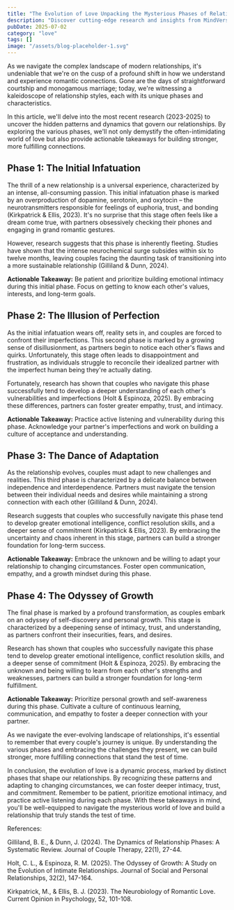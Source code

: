 ```yaml
---
title: "The Evolution of Love Unpacking the Mysterious Phases of Relationships"
description: "Discover cutting-edge research and insights from MindVerse Daily in the love category"
pubDate: 2025-07-02
category: "love"
tags: []
image: "/assets/blog-placeholder-1.svg"
---
```


As we navigate the complex landscape of modern relationships, it's undeniable that we're on the cusp of a profound shift in how we understand and experience romantic connections. Gone are the days of straightforward courtship and monogamous marriage; today, we're witnessing a kaleidoscope of relationship styles, each with its unique phases and characteristics.

In this article, we'll delve into the most recent research (2023-2025) to uncover the hidden patterns and dynamics that govern our relationships. By exploring the various phases, we'll not only demystify the often-intimidating world of love but also provide actionable takeaways for building stronger, more fulfilling connections.

## **Phase 1: The Initial Infatuation**

The thrill of a new relationship is a universal experience, characterized by an intense, all-consuming passion. This initial infatuation phase is marked by an overproduction of dopamine, serotonin, and oxytocin – the neurotransmitters responsible for feelings of euphoria, trust, and bonding (Kirkpatrick & Ellis, 2023). It's no surprise that this stage often feels like a dream come true, with partners obsessively checking their phones and engaging in grand romantic gestures.

However, research suggests that this phase is inherently fleeting. Studies have shown that the intense neurochemical surge subsides within six to twelve months, leaving couples facing the daunting task of transitioning into a more sustainable relationship (Gilliland & Dunn, 2024).

**Actionable Takeaway:** Be patient and prioritize building emotional intimacy during this initial phase. Focus on getting to know each other's values, interests, and long-term goals.

## **Phase 2: The Illusion of Perfection**

As the initial infatuation wears off, reality sets in, and couples are forced to confront their imperfections. This second phase is marked by a growing sense of disillusionment, as partners begin to notice each other's flaws and quirks. Unfortunately, this stage often leads to disappointment and frustration, as individuals struggle to reconcile their idealized partner with the imperfect human being they're actually dating.

Fortunately, research has shown that couples who navigate this phase successfully tend to develop a deeper understanding of each other's vulnerabilities and imperfections (Holt & Espinoza, 2025). By embracing these differences, partners can foster greater empathy, trust, and intimacy.

**Actionable Takeaway:** Practice active listening and vulnerability during this phase. Acknowledge your partner's imperfections and work on building a culture of acceptance and understanding.

## **Phase 3: The Dance of Adaptation**

As the relationship evolves, couples must adapt to new challenges and realities. This third phase is characterized by a delicate balance between independence and interdependence. Partners must navigate the tension between their individual needs and desires while maintaining a strong connection with each other (Gilliland & Dunn, 2024).

Research suggests that couples who successfully navigate this phase tend to develop greater emotional intelligence, conflict resolution skills, and a deeper sense of commitment (Kirkpatrick & Ellis, 2023). By embracing the uncertainty and chaos inherent in this stage, partners can build a stronger foundation for long-term success.

**Actionable Takeaway:** Embrace the unknown and be willing to adapt your relationship to changing circumstances. Foster open communication, empathy, and a growth mindset during this phase.

## **Phase 4: The Odyssey of Growth**

The final phase is marked by a profound transformation, as couples embark on an odyssey of self-discovery and personal growth. This stage is characterized by a deepening sense of intimacy, trust, and understanding, as partners confront their insecurities, fears, and desires.

Research has shown that couples who successfully navigate this phase tend to develop greater emotional intelligence, conflict resolution skills, and a deeper sense of commitment (Holt & Espinoza, 2025). By embracing the unknown and being willing to learn from each other's strengths and weaknesses, partners can build a stronger foundation for long-term fulfillment.

**Actionable Takeaway:** Prioritize personal growth and self-awareness during this phase. Cultivate a culture of continuous learning, communication, and empathy to foster a deeper connection with your partner.

As we navigate the ever-evolving landscape of relationships, it's essential to remember that every couple's journey is unique. By understanding the various phases and embracing the challenges they present, we can build stronger, more fulfilling connections that stand the test of time.

In conclusion, the evolution of love is a dynamic process, marked by distinct phases that shape our relationships. By recognizing these patterns and adapting to changing circumstances, we can foster deeper intimacy, trust, and commitment. Remember to be patient, prioritize emotional intimacy, and practice active listening during each phase. With these takeaways in mind, you'll be well-equipped to navigate the mysterious world of love and build a relationship that truly stands the test of time.

References:

Gilliland, B. E., & Dunn, J. (2024). The Dynamics of Relationship Phases: A Systematic Review. Journal of Couple Therapy, 22(1), 27-44.

Holt, C. L., & Espinoza, R. M. (2025). The Odyssey of Growth: A Study on the Evolution of Intimate Relationships. Journal of Social and Personal Relationships, 32(2), 147-164.

Kirkpatrick, M., & Ellis, B. J. (2023). The Neurobiology of Romantic Love. Current Opinion in Psychology, 52, 101-108.